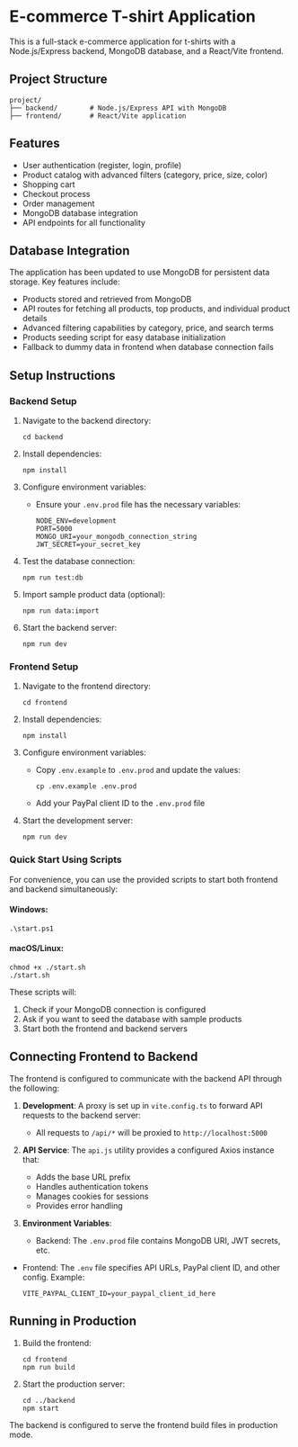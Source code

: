 # E-commerce T-shirt Application

This is a full-stack e-commerce application for t-shirts with a Node.js/Express backend, MongoDB database, and a React/Vite frontend.

## Project Structure
```
project/
├── backend/        # Node.js/Express API with MongoDB
├── frontend/       # React/Vite application
```

## Features

- User authentication (register, login, profile)
- Product catalog with advanced filters (category, price, size, color)
- Shopping cart
- Checkout process
- Order management
- MongoDB database integration
- API endpoints for all functionality

## Database Integration

The application has been updated to use MongoDB for persistent data storage. Key features include:

- Products stored and retrieved from MongoDB
- API routes for fetching all products, top products, and individual product details
- Advanced filtering capabilities by category, price, and search terms
- Products seeding script for easy database initialization
- Fallback to dummy data in frontend when database connection fails

## Setup Instructions

### Backend Setup

1. Navigate to the backend directory:
   ```
   cd backend
   ```

2. Install dependencies:
   ```
   npm install
   ```

3. Configure environment variables:
   - Ensure your `.env.prod` file has the necessary variables:
     ```
     NODE_ENV=development
     PORT=5000
     MONGO_URI=your_mongodb_connection_string
     JWT_SECRET=your_secret_key
     ```

4. Test the database connection:
   ```
   npm run test:db
   ```

5. Import sample product data (optional):
   ```
   npm run data:import
   ```

6. Start the backend server:
   ```
   npm run dev
   ```

### Frontend Setup

1. Navigate to the frontend directory:
   ```
   cd frontend
   ```

2. Install dependencies:
   ```
   npm install
   ```

3. Configure environment variables:
   - Copy `.env.example` to `.env.prod` and update the values:
     ```
     cp .env.example .env.prod
     ```
   - Add your PayPal client ID to the `.env.prod` file

4. Start the development server:
   ```
   npm run dev
   ```

### Quick Start Using Scripts

For convenience, you can use the provided scripts to start both frontend and backend simultaneously:

#### Windows:
```
.\start.ps1
```

#### macOS/Linux:
```
chmod +x ./start.sh
./start.sh
```

These scripts will:
1. Check if your MongoDB connection is configured
2. Ask if you want to seed the database with sample products
3. Start both the frontend and backend servers

## Connecting Frontend to Backend

The frontend is configured to communicate with the backend API through the following:

1. **Development**: A proxy is set up in `vite.config.ts` to forward API requests to the backend server:
   - All requests to `/api/*` will be proxied to `http://localhost:5000`

2. **API Service**: The `api.js` utility provides a configured Axios instance that:
   - Adds the base URL prefix
   - Handles authentication tokens
   - Manages cookies for sessions
   - Provides error handling

3. **Environment Variables**:
   - Backend: The `.env.prod` file contains MongoDB URI, JWT secrets, etc.
  - Frontend: The `.env` file specifies API URLs, PayPal client ID, and other config. Example:
     ```
     VITE_PAYPAL_CLIENT_ID=your_paypal_client_id_here
     ```

## Running in Production

1. Build the frontend:
   ```
   cd frontend
   npm run build
   ```

2. Start the production server:
   ```
   cd ../backend
   npm start
   ```

The backend is configured to serve the frontend build files in production mode.
